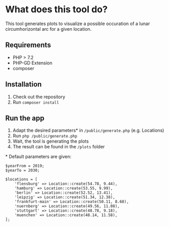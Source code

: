 # What does this tool do?
This tool generates plots to visualize a possible occuration of a lunar circumhorizontal arc for a given location.

## Requirements
* PHP > 7.2
* PHP-GD Extension
* composer

## Installation
1. Check out the repository
2. Run `composer install`

## Run the app
1. Adapt the desired parameters* in `/public/generate.php` (e.g. Locations)
2. Run `php /public/generate.php`
3. Wait, the tool is generating the plots
4. The result can be found in the `/plots` folder

\* Default parameters are given:

```
$yearFrom = 2019;
$yearTo = 2030;

$locations = [
    'flensburg' => Location::create(54.78, 9.44),
    'hamburg' => Location::create(53.55, 9.99),
    'berlin' => Location::create(52.52, 13.41),
    'leipzig' => Location::create(51.34, 12.38),
    'frankfurt-main' => Location::create(50.11, 8.68),
    'nuernberg' => Location::create(49.56, 11.08),
    'stuttgart' => Location::create(48.78, 9.18),
    'muenchen' => Location::create(48.14, 11.58),
];
```
